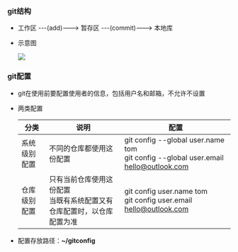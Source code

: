 ### git结构

* 工作区 ---(add)---> 暂存区 ---(commit)---> 本地库

* 示意图

  ![](C:\Users\narli\Desktop\learning\Git\02.git工作结构+配置\images\git结构.png)

  


### git配置

* git在使用前要配置使用者的信息，包括用户名和邮箱，不允许不设置

* 两类配置

  | 分类         | 说明                                                         | 配置                                                         |
  | ------------ | ------------------------------------------------------------ | ------------------------------------------------------------ |
  | 系统级别配置 | 不同的仓库都使用这份配置                                     | git config --global user.name tom<br />git config --global user.email hello@outlook.com |
  | 仓库级别配置 | 只有当前仓库使用这份配置<br />当既有系统配置又有仓库配置时，以仓库配置为准 | git config user.name tom<br />git config user.email hello@outlook.com |

* 配置存放路径：**~/gitconfig**